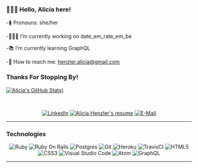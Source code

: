 ### 🙋🏻‍♀️ Hello, Alicia here!

-🚺 Pronouns: she/her

-👩🏻‍💻 I’m currently working on date_em_rate_em_be

-📚 I’m currently learning GraphQL

-📧 How to reach me: henzler.alicia@gmail.com

### Thanks For Stopping By!


[![Alicia's GitHub Stats](https://github-readme-stats.vercel.app/api?username=ahenzler&show_icons=true&theme=dracula))](https://github.com/ahenzler/github-readme-stats)

<br>
<p align="center">
  <a href="https://www.linkedin.com/in/alicia-henzler/"><img alt="LinkedIn" src="https://img.shields.io/badge/view%20my-linkedin-black?style=for-the-badge"/></a>
  <a href="https://www.canva.com/design/DAEmKeiek-c/ZydhPFdUMvRXAkXmRfFTFg/view?utm_content=DAEmKeiek-c&utm_campaign=designshare&utm_medium=link&utm_source=sharebutton"><img alt="Alicia Henzler's resume" src="https://img.shields.io/badge/view%20my-resume-black?style=for-the-badge"/></a>
  <a href="mailto: aliciahenzler@outlook.com"><img alt="E-Mail" src="https://img.shields.io/badge/contact%20via-email-black?style=for-the-badge"/></a>
</p> 

<hr>

### Technologies  

<p align="center">
  <img alt="Ruby" src="https://img.shields.io/badge/Ruby-flat--square?logo=ruby&style=for-the-badge&color=black"/>
  <img alt="Ruby On Rails" src="https://img.shields.io/badge/RubyOnRails-flat--square?logo=ruby-on-rails&style=for-the-badge&color=black"/>
  <img alt="Postgres" src ="https://img.shields.io/badge/Postgres-flat--square?logo=postgres&style=for-the-badge&color=black"/>
  <img alt="Git" src="https://img.shields.io/badge/Git-flat--square?logo=git&style=for-the-badge&color=black"/>
  <img alt="Heroku" src="https://img.shields.io/badge/Heroku-flat--square?logo=heroku&style=for-the-badge&color=black"/>
  <img alt="TravisCI" src="https://img.shields.io/badge/TravisCI-flat--square?logo=travisci&style=for-the-badge&color=black"/>
  <img alt="HTML5" src="https://img.shields.io/badge/HTML5-flat--square?logo=html5&style=for-the-badge&color=black"/>
  <img alt="CSS3" src="https://img.shields.io/badge/CSS3-flat--square?logo=css3&style=for-the-badge&color=black"/>
  <img alt="Visual Studio Code" src="https://img.shields.io/badge/VisualStudioCode-flat--square?logo=visualstudiocode&style=for-the-badge&color=black"/>
  <img alt="Atom" src="https://img.shields.io/badge/Atom-flat--square?logo=atom&style=for-the-badge&color=black"/>
  <img alt="GraphQL" src="https://img.shields.io/badge/GraphQL-flat--square?logo=graphql&style=for-the-badge&color=black"/>
</p>

<hr>

